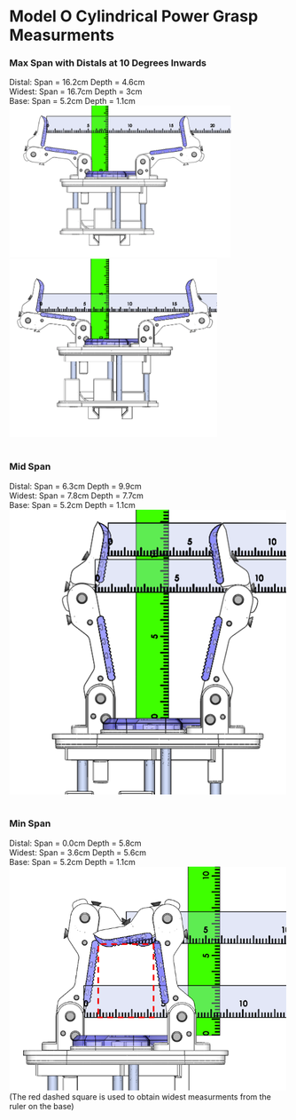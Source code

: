 # Model O Cylindrical Power Grasp Measurments


### Max Span with Distals at 10 Degrees Inwards

Distal: Span = 16.2cm Depth = 4.6cm <br>
Widest: Span = 16.7cm Depth = 3cm <br>
Base: Span = 5.2cm Depth = 1.1cm <br>
<img src="Images/ModelO_Cylindrical_Power_Max_Midpoint.png" width="400"> <img src="Images/ModelO_Cylindrical_Power_Max_Widest.png" width="375"> <br>
<br>

### Mid Span

Distal: Span = 6.3cm Depth = 9.9cm <br>
Widest: Span = 7.8cm Depth = 7.7cm <br>
Base: Span = 5.2cm Depth = 1.1cm <br>
<img src="Images/ModelO_Cylindrical_Power_Mid.png" width="500"> <br>
<br>

### Min Span

Distal: Span = 0.0cm Depth = 5.8cm <br>
Widest: Span = 3.6cm Depth = 5.6cm <br>
Base: Span = 5.2cm Depth = 1.1cm <br>
<img src="Images/ModelO_Cylindrical_Power_min.png" width="500"> <br>
(The red dashed square is used to obtain widest measurments from the ruler on the base)
